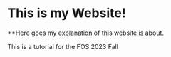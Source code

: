 # This is my Website!

**Here goes my explanation of this website is about.

This is a tutorial for the FOS 2023 Fall 
